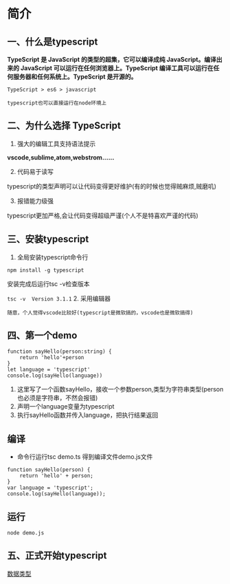 # 简介

## 一、什么是typescript

**TypeScript 是 JavaScript 的类型的超集，它可以编译成纯 JavaScript。编译出来的 JavaScript 可以运行在任何浏览器上。TypeScript 编译工具可以运行在任何服务器和任何系统上。TypeScript 是开源的。**

    TypeScript > es6 > javascript

    typescript也可以直接运行在node环境上

## 二、为什么选择 TypeScript

1. 强大的编辑工具支持语法提示

**vscode,sublime,atom,webstrom......**

2. 代码易于读写

typescript的类型声明可以让代码变得更好维护(有的时候也觉得贼麻烦,贼磨叽)

3. 报错能力级强

typescript更加严格,会让代码变得超级严谨(个人不是特喜欢严谨的代码)

## 三、安装typescript

1. 全局安装typescript命令行

`npm install -g typescript`

安装完成后运行tsc -v检查版本

`
tsc -v 
Version 3.1.1
`
2. 采用编辑器

    随意，个人觉得vscode比较好(typescript是微软搞的，vscode也是微软搞得)
## 四、第一个demo
```
function sayHello(person:string) {
    return 'hello'+person
}
let language = 'typescript'
console.log(sayHello(language))
```
1. 这里写了一个函数sayHello，接收一个参数person,类型为字符串类型(person也必须是字符串，不然会报错)
2. 声明一个language变量为typescript
3. 执行sayHello函数并传入language，把执行结果返回
## 编译
* 命令行运行tsc demo.ts
    得到编译文件demo.js文件
```
function sayHello(person) {
    return 'hello' + person;
}
var language = 'typescript';
console.log(sayHello(language));
```
## 运行
`node demo.js`

## 五、正式开始typescript

[数据类型](https://wuhaohao1234.github.io/tpescript-docs/#/)
